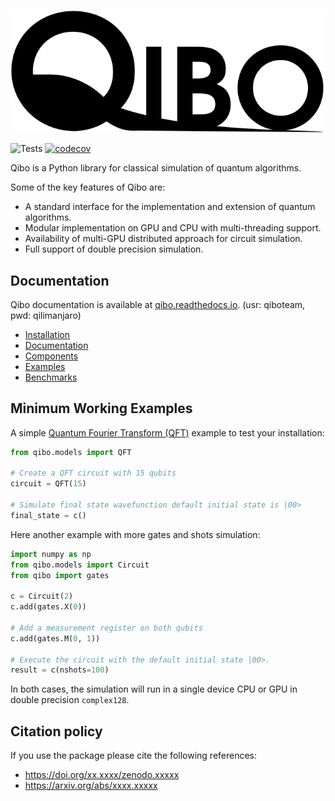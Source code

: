 ![logo](doc/source/qibo_logo.svg)

![Tests](https://github.com/Quantum-TII/qibo/workflows/Tests/badge.svg)
[![codecov](https://codecov.io/gh/Quantum-TII/qibo/branch/master/graph/badge.svg?token=1EKZKVEVX0)](https://codecov.io/gh/Quantum-TII/qibo)

Qibo is a Python library for classical simulation of quantum algorithms.

Some of the key features of Qibo are:
- A standard interface for the implementation and extension of quantum algorithms.
- Modular implementation on GPU and CPU with multi-threading support.
- Availability of multi-GPU distributed approach for circuit simulation.
- Full support of double precision simulation.

## Documentation

Qibo documentation is available at [qibo.readthedocs.io](http://34.240.99.72/). (usr: qiboteam, pwd: qilimanjaro)

- [Installation](http://34.240.99.72/installation.html)
- [Documentation](http://34.240.99.72)
- [Components](http://34.240.99.72/qibo.html)
- [Examples](http://34.240.99.72/examples.html)
- [Benchmarks](http://34.240.99.72/benchmarks.html)

## Minimum Working Examples

A simple [Quantum Fourier Transform (QFT)](https://en.wikipedia.org/wiki/Quantum_Fourier_transform) example to test your installation:
```python
from qibo.models import QFT

# Create a QFT circuit with 15 qubits
circuit = QFT(15)

# Simulate final state wavefunction default initial state is |00>
final_state = c()
```

Here another example with more gates and shots simulation:

```python
import numpy as np
from qibo.models import Circuit
from qibo import gates

c = Circuit(2)
c.add(gates.X(0))

# Add a measurement register on both qubits
c.add(gates.M(0, 1))

# Execute the circuit with the default initial state |00>.
result = c(nshots=100)
```

In both cases, the simulation will run in a single device CPU or GPU in double precision `complex128`.

## Citation policy

If you use the package please cite the following references:
- https://doi.org/xx.xxxx/zenodo.xxxxx
- https://arxiv.org/abs/xxxx.xxxxx

